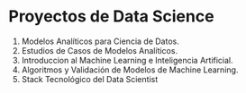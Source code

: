 # Proyectos de Data Science

1. Modelos Analíticos para Ciencia de Datos.
2. Estudios de Casos de Modelos Analíticos.
3. Introduccion al Machine Learning e Inteligencia Artificial.
4. Algoritmos y Validación de Modelos de Machine Learning.
5. Stack Tecnológico del Data Scientist
